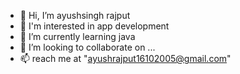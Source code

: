 - 👋 Hi, I’m ayushsingh rajput  
- 👀 I'm interested in app development 
- 🌱 I’m currently learning java
- 💞️ I’m looking to collaborate on ...
- 📫 reach me at "ayushrajput16102005@gmail.com"

